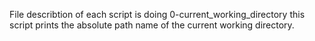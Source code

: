 File describtion of each script is doing
0-current_working_directory this script prints the absolute path name of the current working directory.
